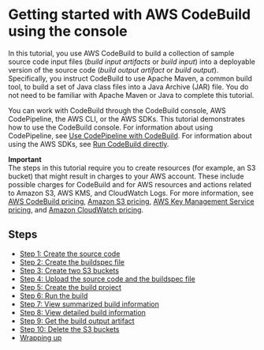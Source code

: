 # Getting started with AWS CodeBuild using the console<a name="getting-started"></a>

In this tutorial, you use AWS CodeBuild to build a collection of sample source code input files \(*build input artifacts* or *build input*\) into a deployable version of the source code \(*build output artifact* or *build output*\)\. Specifically, you instruct CodeBuild to use Apache Maven, a common build tool, to build a set of Java class files into a Java Archive \(JAR\) file\. You do not need to be familiar with Apache Maven or Java to complete this tutorial\.

You can work with CodeBuild through the CodeBuild console, AWS CodePipeline, the AWS CLI, or the AWS SDKs\. This tutorial demonstrates how to use the CodeBuild console\. For information about using CodePipeline, see [Use CodePipeline with CodeBuild](how-to-create-pipeline.md)\. For information about using the AWS SDKs, see [Run CodeBuild directly](how-to-run.md)\. 

**Important**  
The steps in this tutorial require you to create resources \(for example, an S3 bucket\) that might result in charges to your AWS account\. These include possible charges for CodeBuild and for AWS resources and actions related to Amazon S3, AWS KMS, and CloudWatch Logs\. For more information, see [AWS CodeBuild pricing](http://aws.amazon.com/codebuild/pricing), [Amazon S3 pricing](http://aws.amazon.com/s3/pricing), [AWS Key Management Service pricing](http://aws.amazon.com/kms/pricing), and [Amazon CloudWatch pricing](http://aws.amazon.com/cloudwatch/pricing)\.

## Steps<a name="getting-started-steps"></a>
+ [Step 1: Create the source code](getting-started-create-source-code-console.md)
+ [Step 2: Create the buildspec file](getting-started-create-build-spec-console.md)
+ [Step 3: Create two S3 buckets](getting-started-input-bucket-console.md)
+ [Step 4: Upload the source code and the buildspec file](getting-started-upload-source-code-console.md)
+ [Step 5: Create the build project](getting-started-create-build-project-console.md)
+ [Step 6: Run the build](getting-started-run-build-console.md)
+ [Step 7: View summarized build information](getting-started-monitor-build-console.md)
+ [Step 8: View detailed build information](getting-started-build-log-console.md)
+ [Step 9: Get the build output artifact](getting-started-output-console.md)
+ [Step 10: Delete the S3 buckets](getting-started-clean-up-console.md)
+ [Wrapping up](getting-started-next-steps-console.md)